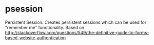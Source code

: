 # psession
Persistent Session: Creates persistent sessions which can be used for "remember me" functionality. 
Based on http://stackoverflow.com/questions/549/the-definitive-guide-to-forms-based-website-authentication
